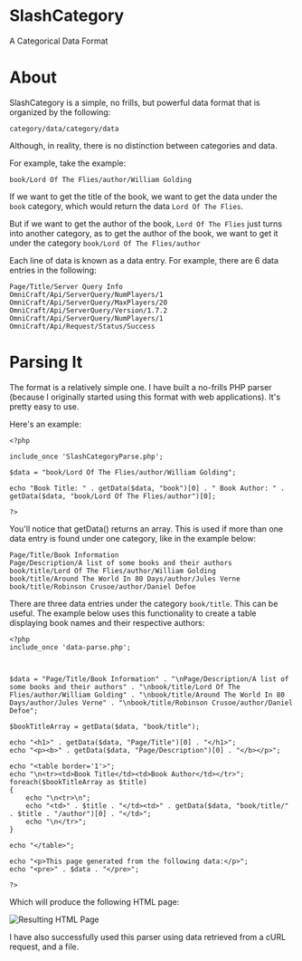 SlashCategory
=============

A Categorical Data Format

About
=====

SlashCategory is a simple, no frills, but powerful data format that is organized by the following:

`category/data/category/data`

Although, in reality, there is no distinction between categories and data.

For example, take the example:

`book/Lord Of The Flies/author/William Golding`

If we want to get the title of the book, we want to get the data under the `book` category, which would return the data `Lord Of The Flies`.

But if we want to get the author of the book, `Lord Of The Flies` just turns into another category, as to get the author of the book, we want to get it under the category `book/Lord Of The Flies/author`

Each line of data is known as a data entry. For example, there are 6 data entries in the following:

	Page/Title/Server Query Info
	OmniCraft/Api/ServerQuery/NumPlayers/1
	OmniCraft/Api/ServerQuery/MaxPlayers/20
	OmniCraft/Api/ServerQuery/Version/1.7.2
	OmniCraft/Api/ServerQuery/NumPlayers/1
	OmniCraft/Api/Request/Status/Success

Parsing It
==========

The format is a relatively simple one. I have built a no-frills PHP parser (because I originally started using this format with web applications). It's pretty easy to use.

Here's an example:

	<?php

	include_once 'SlashCategoryParse.php';

	$data = "book/Lord Of The Flies/author/William Golding";

	echo "Book Title: " . getData($data, "book")[0] . " Book Author: " . getData($data, "book/Lord Of The Flies/author")[0];

	?>

You'll notice that getData() returns an array. This is used if more than one data entry is found under one category, like in the example below:

	Page/Title/Book Information
	Page/Description/A list of some books and their authors
	book/title/Lord Of The Flies/author/William Golding
	book/title/Around The World In 80 Days/author/Jules Verne
	book/title/Robinson Crusoe/author/Daniel Defoe

There are three data entries under the category `book/title`. This can be useful. The example below uses this functionality to create a table displaying book names and their respective authors:

	<?php
	include_once 'data-parse.php';



	$data = "Page/Title/Book Information" . "\nPage/Description/A list of some books and their authors" . "\nbook/title/Lord Of The Flies/author/William Golding" . "\nbook/title/Around The World In 80 Days/author/Jules Verne" . "\nbook/title/Robinson Crusoe/author/Daniel Defoe";

	$bookTitleArray = getData($data, "book/title");

	echo "<h1>" . getData($data, "Page/Title")[0] . "</h1>";
	echo "<p><b>" . getData($data, "Page/Description")[0] . "</b></p>";

	echo "<table border='1'>";
	echo "\n<tr><td>Book Title</td><td>Book Author</td></tr>";
	foreach($bookTitleArray as $title)
	{
		echo "\n<tr>\n";
		echo "<td>" . $title . "</td><td>" . getData($data, "book/title/" . $title . "/author")[0] . "</td>";
		echo "\n</tr>";
	}

	echo "</table>";

	echo "<p>This page generated from the following data:</p>";
	echo "<pre>" . $data . "</pre>";

	?>

Which will produce the following HTML page:

![Resulting HTML Page](http://i.imgur.com/JQq3AMV.png?1)
	
I have also successfully used this parser using data retrieved from a cURL request, and a file.


